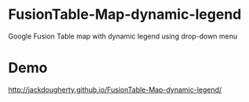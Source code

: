 FusionTable-Map-dynamic-legend
==============================

Google Fusion Table map with dynamic legend using drop-down menu

# Demo
http://jackdougherty.github.io/FusionTable-Map-dynamic-legend/
